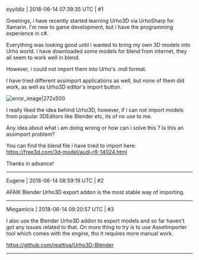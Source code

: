eyyildiz | 2018-06-14 07:39:35 UTC | #1

Greetings, i have recently started learning Urho3D via UrhoSharp for Xamarin. 
I'm new to game development, but i have the programming experience in c#.

Everything was looking good until i wanted to bring my own 3D models into Urho world.
I have downloaded some models for blend from internet, they all seem to work well in blend.

However, i could not import them into Urho's .mdl format.

I have tried different assimport applications as well, but none of them did work, as well as Urho3D editor's import button.

![error_image|272x500](upload://fw02NejAzrNjxEkwcRYDW4LI3jL.jpg)

I really liked the idea behind Urho3D, however, if i can not import models from popular 3DEditors like Blender etc, its of no use to me.

Any idea about what i am doing wrong or how can i solve this ?
Is this an assimport problem?

You can find the blend file i have tried to import here:
https://free3d.com/3d-model/audi-r8-14024.html

Thanks in advance!

-------------------------

Eugene | 2018-06-14 08:59:19 UTC | #2

AFAIK Blender Urho3D export addon is the most stable way of importing.

-------------------------

Miegamicis | 2018-06-14 09:20:57 UTC | #3

I also use the Blender Urho3D  addon to export models and so far haven't got any issues related to that. On more thing to try is to use AssetImporter tool which comes with the engine, tho it requires more manual work.

https://github.com/reattiva/Urho3D-Blender

-------------------------

